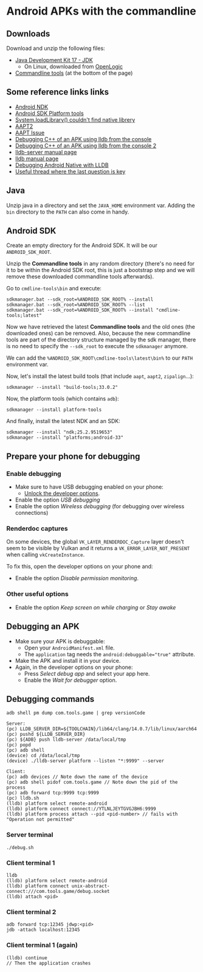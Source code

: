 # Android APKs with the commandline

## Downloads

Download and unzip the following files:

* [Java Development Kit 17 - JDK](https://www.oracle.com/java/technologies/downloads/)
  - On Linux, downloaded from [OpenLogic](https://www.openlogic.com/openjdk-downloads)
* [Commandline tools](https://developer.android.com/studio) (at the bottom of the page)

## Some reference links links

* [Android NDK](https://developer.android.com/ndk/downloads)
* [Android SDK Platform tools](https://developer.android.com/studio/releases/platform-tools)
* [System.loadLibrary() couldn't find native librery](https://stackoverflow.com/questions/27421134/system-loadlibrary-couldnt-find-native-library-in-my-case)
* [AAPT2](https://developer.android.com/studio/command-line/aapt2)
* [AAPT Issue](https://stackoverflow.com/questions/23522153/manually-aapt-add-native-library-so-to-apk)
* [Debugging C++ of an APK using lldb from the console](https://stackoverflow.com/questions/53448796/debugging-c-code-of-an-android-app-using-lldb-from-the-console)
* [Debugging C++ of an APK using lldb from the console 2](https://stackoverflow.com/questions/53733781/how-do-i-use-lldb-to-debug-c-code-on-android-on-command-line)
* [lldb-server manual page](https://lldb.llvm.org/man/lldb-server.html)
* [lldb manual page](https://lldb.llvm.org/man/lldb.html)
* [Debugging Android Native with LLDB](https://www.lili.kim/2019/01/28/android/Debug%20Android%20Native%20with%20LLDB/)
* [Useful thread where the last question is key](https://stackoverflow.com/questions/53733781/how-do-i-use-lldb-to-debug-c-code-on-android-on-command-line)

## Java

Unzip java in a directory and set the `JAVA_HOME` environment var. Adding the `bin` directory to the `PATH` can also come in handy.

## Android SDK

Create an empty directory for the Android SDK. It will be our `ANDROID_SDK_ROOT`.

Unzip the **Commandline tools** in any random directory (there's no need for it to be within the Android SDK root, this is just a bootstrap step and we will remove these downloaded commandline tools afterwards).

Go to `cmdline-tools\bin` and execute:
```
sdkmanager.bat --sdk_root=%ANDROID_SDK_ROOT% --install
sdkmanager.bat --sdk_root=%ANDROID_SDK_ROOT% --list
sdkmanager.bat --sdk_root=%ANDROID_SDK_ROOT% --install "cmdline-tools;latest"
```

Now we have retrieved the latest **Commandline tools** and the old ones (the downloaded ones) can be removed.
Also, because the new commandline tools are part of the directory structure managed by the sdk manager, there is no need to specify the `--sdk_root` to execute the `sdkmanager` anymore.

We can add the `%ANDROID_SDK_ROOT\cmdline-tools\latest\bin%` to our `PATH` environment var.

Now, let's install the latest build tools (that include `aapt`, `aapt2`, `zipalign`...):
```
sdkmanager --install "build-tools;33.0.2"
```

Now, the platform tools (which contains `adb`):
```
sdkmanager --install platform-tools
```

And finally, install the latest NDK and an SDK:
```
sdkmanager --install "ndk;25.2.9519653"
sdkmanager --install "platforms;android-33"
```

## Prepare your phone for debugging

### Enable debugging

- Make sure to have USB debugging enabled on your phone:
  - [Unlock the developer options](https://developer.android.com/studio/debug/dev-options).
- Enable the option *USB debugging*
- Enable the option *Wireless debugging* (for debugging over wireless connections)

### Renderdoc captures

On some devices, the global `VK_LAYER_RENDERDOC_Capture` layer doesn't seem to be visible by Vulkan and it returns a `VK_ERROR_LAYER_NOT_PRESENT` when calling `vkCreateInstance`.

To fix this, open the developer options on your phone and:
- Enable the option *Disable permission monitoring*.

### Other useful options

- Enable the option *Keep screen on while charging* or *Stay awake*

## Debugging an APK

- Make sure your APK is debuggable:
  - Open your `AndroidManifest.xml` file.
  - The `application` tag needs the `android:debuggable="true"` attribute.
- Make the APK and install it in your device.
- Again, in the developer options on your phone:
  - Press *Select debug app* and select your app here.
  - Enable the *Wait for debugger* option.

## Debugging commands

```
adb shell pm dump com.tools.game | grep versionCode

Server:
(pc) LLDB_SERVER_DIR=${TOOLCHAIN}/lib64/clang/14.0.7/lib/linux/aarch64
(pc) pushd ${LLDB_SERVER_DIR}
(pc) ${ADB} push lldb-server /data/local/tmp
(pc) popd
(pc) adb shell
(device) cd /data/local/tmp
(device) ./lldb-server platform --listen "*:9999" --server

Client:
(pc) adb devices // Note down the name of the device
(pc) adb shell pidof com.tools.game // Note down the pid of the process
(pc) adb forward tcp:9999 tcp:9999
(pc) lldb.sh
(lldb) platform select remote-android
(lldb) platform connect connect://YTLNLJEYTGVGJBH6:9999
(lldb) platform process attach --pid <pid-number> // fails with "Operation not permitted"
```

### Server terminal
```
./debug.sh
```

### Client terminal 1
```
lldb
(lldb) platform select remote-android
(lldb) platform connect unix-abstract-connect:///com.tools.game/debug.socket
(lldb) attach <pid>
```

### Client terminal 2
```
adb forward tcp:12345 jdwp:<pid>
jdb -attach localhost:12345
```

### Client terminal 1 (again)
```
(lldb) continue
// Then the application crashes
```
